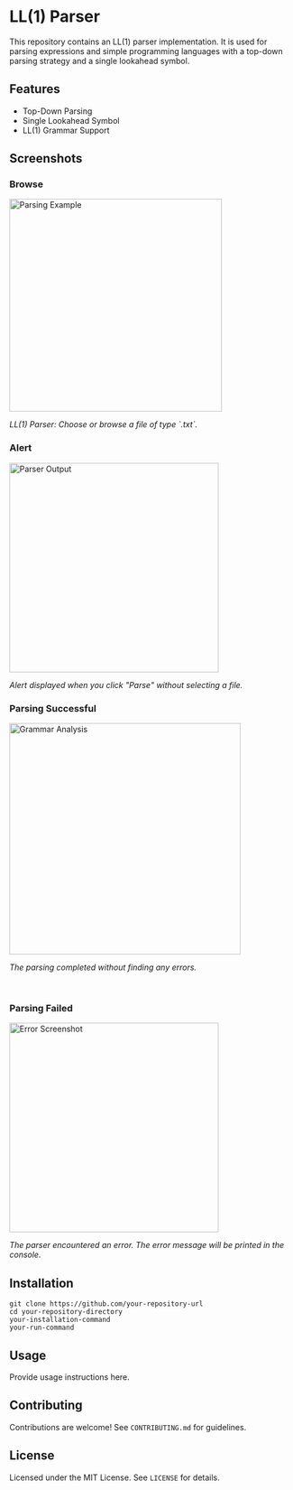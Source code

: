 <!DOCTYPE html>
<html>
<head>
    <title>LL(1) Parser</title>
</head>
<body>

<h1>LL(1) Parser</h1>

<p>This repository contains an LL(1) parser implementation. It is used for parsing expressions and simple programming languages with a top-down parsing strategy and a single lookahead symbol.</p>

<h2>Features</h2>
<ul>
    <li>Top-Down Parsing</li>
    <li>Single Lookahead Symbol</li>
    <li>LL(1) Grammar Support</li>
</ul>

<h2>Screenshots</h2>

<h3>Browse</h3>
<img src="https://github.com/user-attachments/assets/037e4a2c-b192-4c25-8b6a-40fa4c0fa34a" alt="Parsing Example" width="377">
<p><em>LL(1) Parser: Choose or browse a file of type `.txt`.</em></p>

<h3>Alert</h3>
<img src="https://github.com/user-attachments/assets/32231429-991e-479e-bc3e-bf90587bb7ef" alt="Parser Output" width="371">
<p><em>Alert displayed when you click "Parse" without selecting a file.</em></p>

<h3>Parsing Successful</h3>
<img src="https://github.com/user-attachments/assets/03c7c241-2b9b-43c5-89ce-170ad423e6fe" alt="Grammar Analysis" width="410">
<p><em>The parsing completed without finding any errors.</em></p>


<br>

<h3>Parsing Failed</h3>
<img src="https://github.com/user-attachments/assets/91454174-97f9-46b3-b598-4894686eb627" alt="Error Screenshot" width="371">
<p><em>The parser encountered an error. The error message will be printed in the console.</em></p>


<h2>Installation</h2>
<pre><code>git clone https://github.com/your-repository-url
cd your-repository-directory
your-installation-command
your-run-command</code></pre>

<h2>Usage</h2>
<p>Provide usage instructions here.</p>

<h2>Contributing</h2>
<p>Contributions are welcome! See <code>CONTRIBUTING.md</code> for guidelines.</p>

<h2>License</h2>
<p>Licensed under the MIT License. See <code>LICENSE</code> for details.</p>

</body>
</html>
